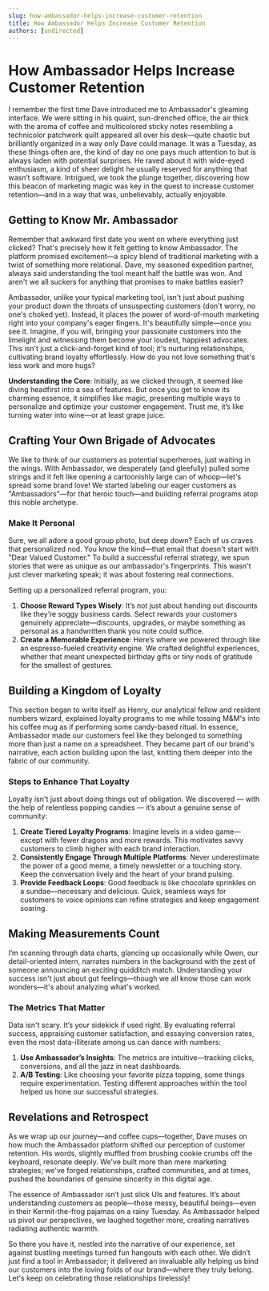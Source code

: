 ```yaml
---
slug: how-ambassador-helps-increase-customer-retention
title: How Ambassador Helps Increase Customer Retention
authors: [undirected]
---
```



# How Ambassador Helps Increase Customer Retention

I remember the first time Dave introduced me to Ambassador's gleaming interface. We were sitting in his quaint, sun-drenched office, the air thick with the aroma of coffee and multicolored sticky notes resembling a technicolor patchwork quilt appeared all over his desk—quite chaotic but brilliantly organized in a way only Dave could manage. It was a Tuesday, as these things often are, the kind of day no one pays much attention to but is always laden with potential surprises. He raved about it with wide-eyed enthusiasm, a kind of sheer delight he usually reserved for anything that wasn’t software. Intrigued, we took the plunge together, discovering how this beacon of marketing magic was key in the quest to increase customer retention—and in a way that was, unbelievably, actually enjoyable.

## Getting to Know Mr. Ambassador

Remember that awkward first date you went on where everything just clicked? That's precisely how it felt getting to know Ambassador. The platform promised excitement—a spicy blend of traditional marketing with a twist of something more relational. Dave, my seasoned expedition partner, always said understanding the tool meant half the battle was won. And aren't we all suckers for anything that promises to make battles easier?

Ambassador, unlike your typical marketing tool, isn't just about pushing your product down the throats of unsuspecting customers (don't worry, no one's choked yet). Instead, it places the power of word-of-mouth marketing right into your company's eager fingers. It's beautifully simple—once you see it. Imagine, if you will, bringing your passionate customers into the limelight and witnessing them become your loudest, happiest advocates. This isn't just a click-and-forget kind of tool; it's nurturing relationships, cultivating brand loyalty effortlessly. How do you not love something that's less work and more hugs?

**Understanding the Core**: Initially, as we clicked through, it seemed like diving headfirst into a sea of features. But once you get to know its charming essence, it simplifies like magic, presenting multiple ways to personalize and optimize your customer engagement. Trust me, it’s like turning water into wine—or at least grape juice.

## Crafting Your Own Brigade of Advocates

We like to think of our customers as potential superheroes, just waiting in the wings. With Ambassador, we desperately (and gleefully) pulled some strings and it felt like opening a cartoonishly large can of whoop—let's spread some brand love! We started labeling our eager customers as "Ambassadors"—for that heroic touch—and building referral programs atop this noble archetype.

### Make It Personal

Sure, we all adore a good group photo, but deep down? Each of us craves that personalized nod. You know the kind—that email that doesn't start with "Dear Valued Customer." To build a successful referral strategy, we spun stories that were as unique as our ambassador's fingerprints. This wasn't just clever marketing speak; it was about fostering real connections. 

Setting up a personalized referral program, you:
1. **Choose Reward Types Wisely**: It’s not just about handing out discounts like they’re soggy business cards. Select rewards your customers genuinely appreciate—discounts, upgrades, or maybe something as personal as a handwritten thank you note could suffice.
2. **Create a Memorable Experience**: Here’s where we powered through like an espresso-fueled creativity engine. We crafted delightful experiences, whether that meant unexpected birthday gifts or tiny nods of gratitude for the smallest of gestures.

## Building a Kingdom of Loyalty

This section began to write itself as Henry, our analytical fellow and resident numbers wizard, explained loyalty programs to me while tossing M&M's into his coffee mug as if performing some candy-based ritual. In essence, Ambassador made our customers feel like they belonged to something more than just a name on a spreadsheet. They became part of our brand's narrative, each action building upon the last, knitting them deeper into the fabric of our community.

### Steps to Enhance That Loyalty

Loyalty isn't just about doing things out of obligation. We discovered — with the help of relentless popping candies — it’s about a genuine sense of community:

1. **Create Tiered Loyalty Programs**: Imagine levels in a video game—except with fewer dragons and more rewards. This motivates savvy customers to climb higher with each brand interaction.
2. **Consistently Engage Through Multiple Platforms**: Never underestimate the power of a good meme, a timely newsletter or a touching story. Keep the conversation lively and the heart of your brand pulsing.
3. **Provide Feedback Loops**: Good feedback is like chocolate sprinkles on a sundae—necessary and delicious. Quick, seamless ways for customers to voice opinions can refine strategies and keep engagement soaring.

## Making Measurements Count

I’m scanning through data charts, glancing up occasionally while Owen, our detail-oriented intern, narrates numbers in the background with the zest of someone announcing an exciting quidditch match. Understanding your success isn't just about gut feelings—though we all know those can work wonders—it's about analyzing what's worked.

### The Metrics That Matter

Data isn't scary. It’s your sidekick if used right. By evaluating referral success, appraising customer satisfaction, and essaying conversion rates, even the most data-illiterate among us can dance with numbers:

1. **Use Ambassador’s Insights**: The metrics are intuitive—tracking clicks, conversions, and all the jazz in neat dashboards.
2. **A/B Testing**: Like choosing your favorite pizza topping, some things require experimentation. Testing different approaches within the tool helped us hone our successful strategies.

## Revelations and Retrospect

As we wrap up our journey—and coffee cups—together, Dave muses on how much the Ambassador platform shifted our perception of customer retention. His words, slightly muffled from brushing cookie crumbs off the keyboard, resonate deeply. We've built more than mere marketing strategies; we've forged relationships, crafted communities, and at times, pushed the boundaries of genuine sincerity in this digital age.

The essence of Ambassador isn’t just slick UIs and features. It’s about understanding customers as people—those messy, beautiful beings—even in their Kermit-the-frog pajamas on a rainy Tuesday. As Ambassador helped us pivot our perspectives, we laughed together more, creating narratives radiating authentic warmth.

So there you have it, nestled into the narrative of our experience, set against bustling meetings turned fun hangouts with each other. We didn’t just find a tool in Ambassador; it delivered an invaluable ally helping us bind our customers into the loving folds of our brand—where they truly belong. Let's keep on celebrating those relationships tirelessly!